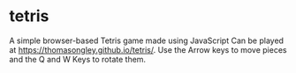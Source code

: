 # tetris
A simple browser-based Tetris game made using JavaScript Can be played at https://thomasongley.github.io/tetris/. Use the Arrow keys to move pieces and the Q and W Keys to rotate them.
